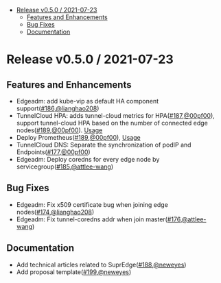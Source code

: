 - [Release v0.5.0 / 2021-07-23](#release-v050--2021-07-23)
  - [Features and Enhancements](#features-and-enhancements)
  - [Bug Fixes](#bug-fixes)
  - [Documentation](#documentation)

# Release v0.5.0 / 2021-07-23

## Features and Enhancements

* Edgeadm: add kube-vip as default HA component support([#186](https://github.com/superedge/superedge/pull/186),[@lianghao208](https://github.com/lianghao208))
* TunnelCloud HPA: adds tunnel-cloud metrics for HPA([#187](https://github.com/superedge/superedge/pull/187),[@00pf00](https://github.com/00pf00)), support tunnel-cloud HPA based on the number of connected edge nodes([#189](https://github.com/superedge/superedge/pull/189),[@00pf00](https://github.com/00pf00)). [Usage](https://github.com/superedge/superedge/blob/main/docs/components/tunnel-cloud-hpa_CN.md)
* Deploy Prometheus([#189](https://github.com/superedge/superedge/pull/189),[@00pf00](https://github.com/00pf00)), [Usage](https://github.com/superedge/superedge/blob/main/docs/components/deploy-monitor_CN.md)
* TunnelCloud DNS: Separate the synchronization of podIP and Endpoints([#177](https://github.com/superedge/superedge/pull/177),[@00pf00](https://github.com/00pf00))
* Edgeadm: Deploy coredns for every edge node by servicegroup([#185](https://github.com/superedge/superedge/pull/185),[@attlee-wang](https://github.com/attlee-wang))

## Bug Fixes

* Edgeadm: Fix x509 certificate bug when joining edge nodes([#174](https://github.com/superedge/superedge/pull/174),[@lianghao208](https://github.com/lianghao208))
* Edgeadm: Fix tunnel-coredns addr when join master([#176](https://github.com/superedge/superedge/pull/176),[@attlee-wang](https://github.com/attlee-wang))




## Documentation

* Add technical articles related to SuprEdge([#188](https://github.com/superedge/superedge/pull/188),[@neweyes](https://github.com/neweyes))
* Add proposal template([#199](https://github.com/superedge/superedge/pull/199),[@neweyes](https://github.com/neweyes))
